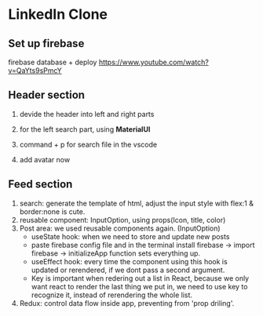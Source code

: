 # LinkedIn Clone

## Set up firebase

firebase database + deploy
https://www.youtube.com/watch?v=QaYts9sPmcY

## Header section

1. devide the header into left and right parts
2. for the left search part, using <b>MaterialUI</b>
3. command + p for search file in the vscode

4. add avatar now

## Feed section

1. search: generate the template of html, adjust the input style with flex:1 & border:none is cute.
2. reusable component: InputOption, using props(Icon, title, color)
   <img src="">
3. Post area:
   we used reusable components again. (InputOption)
   - useState hook: when we need to store and update new posts
   - paste firebase config file and in the terminal install firebase -> import firebase -> initializeApp function sets everything up.
   - useEffect hook: every time the component using this hook is updated or rerendered, if we dont pass a second argument.
   - Key is important when redering out a list in React, because we only want react to render the last thing we put in, we need to use key to recognize it, instead of rerendering the whole list.
4. Redux: control data flow inside app, preventing from 'prop driling'.
   <img src=""/>
